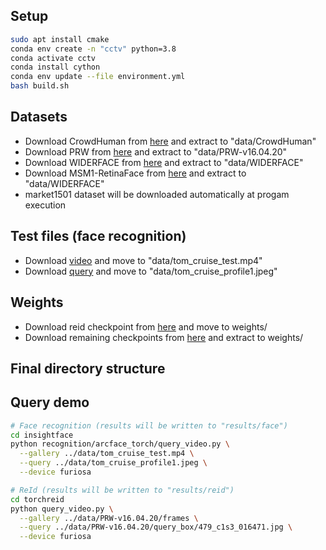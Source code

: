 ## Setup

```bash
sudo apt install cmake
conda env create -n "cctv" python=3.8
conda activate cctv
conda install cython
conda env update --file environment.yml
bash build.sh
```

## Datasets

- Download CrowdHuman from [here](https://drive.google.com/file/d/18jFI789CoHTppQ7vmRSFEdnGaSQZ4YzO/view) and extract to "data/CrowdHuman"
- Download PRW from [here](https://anu365-my.sharepoint.com/personal/u1064892_anu_edu_au/_layouts/15/onedrive.aspx?id=%2Fpersonal%2Fu1064892%5Fanu%5Fedu%5Fau%2FDocuments%2FPRW%2Dv16%2E04%2E20%2Ezip&parent=%2Fpersonal%2Fu1064892%5Fanu%5Fedu%5Fau%2FDocuments&ga=1) and extract to "data/PRW-v16.04.20"
- Download WIDERFACE from [here](https://drive.google.com/file/d/1GUCogbp16PMGa39thoMMeWxp7Rp5oM8Q/view) and extract to "data/WIDERFACE"
- Download MSM1-RetinaFace from [here](https://drive.google.com/file/d/1JgmzL9OLTqDAZE86pBgETtSQL4USKTFy/view) and extract to "data/WIDERFACE"
- market1501 dataset will be downloaded automatically at progam execution

## Test files (face recognition)

- Download [video](https://www.youtube.com/watch?v=PmvsAi89BDM) and move to "data/tom_cruise_test.mp4"
- Download [query](https://www.biography.com/.image/ar_1:1%2Cc_fill%2Ccs_srgb%2Cg_face%2Cq_auto:good%2Cw_300/MTc5ODc1NTM4NjMyOTc2Mzcz/gettyimages-693134468.jpg) and move to "data/tom_cruise_profile1.jpeg"

## Weights

- Download reid checkpoint from [here](https://drive.google.com/file/d/1dUUZ4rHDWohmsQXCRe2C_HbYkzz94iBV/view) and move to weights/
- Download remaining checkpoints from [here](https://drive.google.com/file/d/11cpf9_HC-oK_wFBdVEoUVENakDpwzNuZ/view?usp=sharing) and extract to weights/

## Final directory structure

## Query demo

```bash
# Face recognition (results will be written to "results/face")
cd insightface
python recognition/arcface_torch/query_video.py \
  --gallery ../data/tom_cruise_test.mp4 \
  --query ../data/tom_cruise_profile1.jpeg \
  --device furiosa

# ReId (results will be written to "results/reid")
cd torchreid
python query_video.py \
  --gallery ../data/PRW-v16.04.20/frames \
  --query ../data/PRW-v16.04.20/query_box/479_c1s3_016471.jpg \
  --device furiosa
```